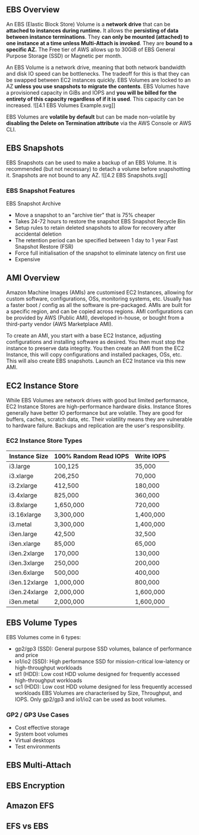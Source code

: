 ## EBS Overview
An EBS (Elastic Block Store) Volume is a **network drive** that can be **attached to instances during runtime.**
It allows the **persisting of data between instance terminations**.
They **can only be mounted (attached) to one instance at a time unless Multi-Attach is invoked**.
They are **bound to a specific AZ.**
The Free tier of AWS allows up to 30GiB of EBS General Purpose Storage (SSD) or Magnetic per month.

An EBS Volume is a network drive, meaning that both network bandwidth and disk IO speed can be bottlenecks. The tradeoff for this is that they can be swapped between EC2 instances quickly.
EBS Volumes are locked to an AZ **unless you use snapshots to migrate the contents**.
EBS Volumes have a provisioned capacity in GiBs and IOPS and **you will be billed for the entirety of this capacity regardless of if it is used**. This capacity can be increased.
![[4.1 EBS Volumes Example.svg]]

EBS Volumes are **volatile by default** but can be made non-volatile by **disabling the Delete on Termination attribute** via the AWS Console or AWS CLI.
## EBS Snapshots
EBS Snapshots can be used to make a backup of an EBS Volume.
It is recommended (but not necessary) to detach a volume before snapshotting it.
Snapshots are not bound to any AZ.
![[4.2 EBS Snapshots.svg]]
### EBS Snapshot Features
EBS Snapshot Archive
- Move a snapshot to an "archive tier" that is 75% cheaper
- Takes 24-72 hours to restore the snapshot
EBS Snapshot Recycle Bin
- Setup rules to retain deleted snapshots to allow for recovery after accidental deletion
- The retention period can be specified between 1 day to 1 year
Fast Snapshot Restore (FSR)
- Force full initialisation of the snapshot to eliminate latency on first use
- Expensive
## AMI Overview
Amazon Machine Images (AMIs) are customised EC2 Instances, allowing for custom software, configurations, OSs, monitoring systems, etc. Usually has a faster boot / config as all the software is pre-packaged.
AMIs are built for a specific region, and can be copied across regions.
AMI configurations can be provided by AWS (Public AMI), developed in-house, or bought from a third-party vendor (AWS Marketplace AMI).

To create an AMI, you start with a base EC2 Instance, adjusting configurations and installing software as desired.
You then must stop the instance to preserve data integrity.
You then create an AMI from the EC2 Instance, this will copy configurations and installed packages, OSs, etc. This will also create EBS snapshots.
Launch an EC2 Instance via this new AMI.
## EC2 Instance Store
While EBS Volumes are network drives with good but limited performance, EC2 Instance Stores are high-performance hardware disks.
Instance Stores generally have better IO performance but are volatile.
They are good for buffers, caches, scratch data, etc.
Their volatility means they are vulnerable to hardware failure.
Backups and replication are the user's responsibility.
### EC2 Instance Store Types
|Instance Size|100% Random Read IOPS|Write IOPS|
|--|--|--|
|i3.large|100,125|35,000|
|i3.xlarge|206,250|70,000|
|i3.2xlarge|412,500|180,000|
|i3.4xlarge|825,000|360,000|
|i3.8xlarge|1,650,000|720,000|
|i3.16xlarge|3,300,000|1,400,000|
|i3.metal|3,300,000|1,400,000|
|i3en.large|42,500|32,500|
|i3en.xlarge|85,000|65,000|
|i3en.2xlarge|170,000|130,000|
|i3en.3xlarge|250,000|200,000|
|i3en.6xlarge|500,000|400,000|
|i3en.12xlarge|1,000,000|800,000|
|i3en.24xlarge|2,000,000|1,600,000|
|i3en.metal|2,000,000|1,600,000|
## EBS Volume Types
EBS Volumes come in 6 types:
- gp2/gp3 (SSD): General purpose SSD volumes, balance of performance and price
- io1/io2 (SSD): High performance SSD for mission-critical low-latency or high-throughput workloads
- st1 (HDD): Low cost HDD volume designed for frequently accessed high-throughput workloads
- sc1 (HDD): Low cost HDD volume designed for less frequently accessed workloads
EBS Volumes are characterised by Size, Throughput, and IOPS.
Only gp2/gp3 and io1/io2 can be used as boot volumes.
### GP2 / GP3 Use Cases
- Cost effective storage
- System boot volumes
- Virtual desktops
- Test environments

## EBS Multi-Attach
## EBS Encryption
## Amazon EFS
## EFS vs EBS